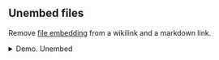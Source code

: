## Unembed files
Remove [file embedding](https://help.obsidian.md/Linking+notes+and+files/Embedding+files#:~:text=To%20embed%20a%20file%20in,of%20the%20Accepted%20file%20formats.) from a wikilink and a markdown link.

<details>
<summary>Demo. Unembed </summary>

TODO:

</details>

